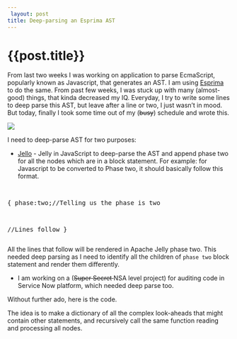```yaml
---
 layout: post
title: Deep-parsing an Esprima AST
--- 
```

 {{post.title}}
======================================================
<p>From last two weeks I was working on application to parse EcmaScript, popularly known as Javascript, that generates an AST. I am using <a href="http://esprima.org/">Esprima</a> to do the same. From past few weeks, I was stuck up with many (almost-good) things, that kinda decreased my IQ. Everyday, I try to write some lines to deep parse this AST, but leave after a line or two, I just wasn&#8217;t in mood. But today, finally I took some time out of my (<strike>busy</strike>) schedule and wrote this.</p>

<p><img src="http://i.imgur.com/Au51yr5.gif?1?9208"/></p>

<p>I need to deep-parse AST for two purposes:</p>

<ul><li><a href="https://github.com/abhididdigi/Jello">Jello</a> - Jelly in JavaScript to deep-parse the AST and append phase two for all the nodes which are in a block statement. For example:
for Javascript to be converted to Phase two, it should basically follow this format.</li>
</ul><pre>

{
phase:two;//Telling us the phase is two

//Lines follow
}
</pre>

<p>All the lines that follow will be rendered in Apache Jelly phase two. This needed deep parsing as I need to identify all the children of <code>phase two</code> block statement and render them differently.</p>

<ul><li>I am working on a (<strike>Super Secret </strike> NSA level project) for auditing code in Service Now platform, which needed deep parse too.</li>
</ul><p>Without further ado, here is the code.</p>

<div class="gist_code_block">
<script src="https://gist.github.com/abhididdigi/df9e4bc289beb61bbc1b.js"></script></div>

<p>The idea is to make a dictionary of all the complex look-aheads that might contain other statements, and recursively call the same function reading and processing all nodes.</p>